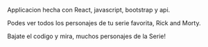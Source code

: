 Applicacion hecha con React, javascript, bootstrap y api.

Podes ver todos los personajes de tu serie favorita, Rick and Morty.

Bajate el codigo y mira, muchos personajes de la Serie!
